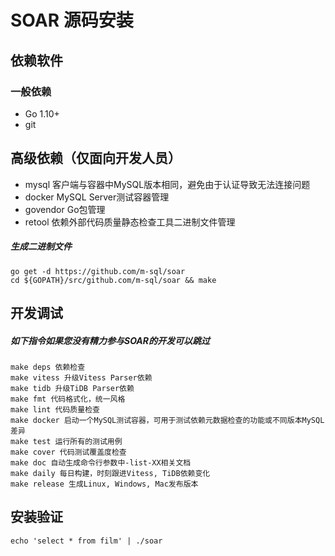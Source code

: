 # SOAR 源码安装
## 依赖软件
### 一般依赖
* Go 1.10+
* git
## 高级依赖（仅面向开发人员）
* mysql 客户端与容器中MySQL版本相同，避免由于认证导致无法连接问题
* docker MySQL Server测试容器管理
* govendor Go包管理
* retool 依赖外部代码质量静态检查工具二进制文件管理
##### 生成二进制文件
```
go get -d https://github.com/m-sql/soar
cd ${GOPATH}/src/github.com/m-sql/soar && make
```

## 开发调试
##### 如下指令如果您没有精力参与SOAR的开发可以跳过
```
make deps 依赖检查
make vitess 升级Vitess Parser依赖
make tidb 升级TiDB Parser依赖
make fmt 代码格式化，统一风格
make lint 代码质量检查
make docker 启动一个MySQL测试容器，可用于测试依赖元数据检查的功能或不同版本MySQL差异
make test 运行所有的测试用例
make cover 代码测试覆盖度检查
make doc 自动生成命令行参数中-list-XX相关文档
make daily 每日构建，时刻跟进Vitess, TiDB依赖变化
make release 生成Linux, Windows, Mac发布版本
```

## 安装验证
```
echo 'select * from film' | ./soar
```